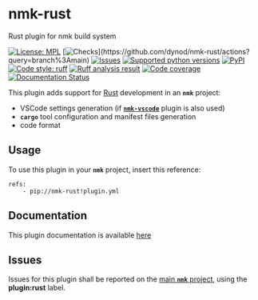 # nmk-rust
Rust plugin for nmk build system

<!-- NMK-BADGES-BEGIN -->
[![License: MPL](https://img.shields.io/github/license/dynod/nmk-rust?color=green)](https://github.com/dynod/nmk-rust/blob/main/LICENSE)
[![Checks](https://img.shields.io/github/actions/workflow/status/dynod/nmk-rust/build.yml?branch=main&label=build%20%26%20u.t.)](https://github.com/dynod/nmk-rust/actions?query=branch%3Amain)
[![Issues](https://img.shields.io/github/issues-search/dynod/nmk?label=issues&query=is%3Aopen+is%3Aissue+label%3Aplugin%3Arust)](https://github.com/dynod/nmk/issues?q=is%3Aopen+is%3Aissue+label%3Aplugin%3Arust)
[![Supported python versions](https://img.shields.io/badge/python-3.9%20--%203.12-blue)](https://www.python.org/)
[![PyPI](https://img.shields.io/pypi/v/nmk-rust)](https://pypi.org/project/nmk-rust/)
[![Code style: ruff](https://img.shields.io/badge/code%20style-ruff-000000.svg)](https://astral.sh/ruff)
[![Ruff analysis result](https://img.shields.io/badge/ruff-0-green)](https://astral.sh/ruff)
[![Code coverage](https://img.shields.io/codecov/c/github/dynod/nmk-rust)](https://app.codecov.io/gh/dynod/nmk-rust)
[![Documentation Status](https://readthedocs.org/projects/nmk-rust/badge/?version=stable)](https://nmk-rust.readthedocs.io/)
<!-- NMK-BADGES-END -->

This plugin adds support for [Rust](https://www.rust-lang.org/) development in an **`nmk`** project:
* VSCode settings generation (if [**`nmk-vscode`**](https://github.com/dynod/nmk-vscode) plugin is also used)
* **`cargo`** tool configuration and manifest files generation
* code format

## Usage

To use this plugin in your **`nmk`** project, insert this reference:
```
refs:
    - pip://nmk-rust!plugin.yml
```

## Documentation

This plugin documentation is available [here](https://nmk-rust.readthedocs.io/)

## Issues

Issues for this plugin shall be reported on the [main  **`nmk`** project](https://github.com/dynod/nmk/issues), using the **plugin:rust** label.
